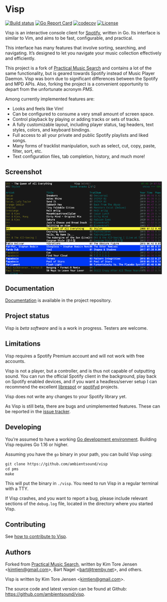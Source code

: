 # Visp

[![Build status](https://github.com/ambientsound/visp/actions/workflows/build.yml/badge.svg)](https://github.com/ambientsound/visp/actions)
[![Go Report Card](https://goreportcard.com/badge/github.com/ambientsound/pms)](https://goreportcard.com/report/github.com/ambientsound/visp)
[![codecov](https://codecov.io/gh/ambientsound/visp/branch/master/graph/badge.svg)](https://codecov.io/gh/ambientsound/visp/branch/master)
[![License](https://img.shields.io/github/license/ambientsound/visp.svg)](LICENSE)

Visp is an interactive console client for [Spotify](https://www.spotify.com), written in Go. Its interface is similar to Vim, and aims to be fast, configurable, and practical.

This interface has many features that involve sorting, searching, and navigating. It’s designed to let you navigate your music collection effectively and efficiently.

This project is a fork of [Practical Music Search](https://github.com/ambientsound/pms) and contains a lot of the same functionality,
but is geared towards Spotify instead of Music Player Daemon. Visp was born due to significant differences between the Spotify and MPD APIs.
Also, forking the project is a convenient opportunity to depart from the unfortunate acronym _PMS_.

Among currently implemented features are:

* Looks and feels like Vim!
* Can be configured to consume a very small amount of screen space.
* Control playback by playing or adding tracks or sets of tracks.
* A fully customizable layout, including player status, tag headers, text styles, colors, and keyboard bindings.
* Full access to all your private and public Spotify playlists and liked songs.
* Many forms of tracklist manipulation, such as select, cut, copy, paste, filter, sort, etc.
* Text configuration files, tab completion, history, and much more!

## Screenshot

![Screenshot of Visp](doc/screenshot.png)


## Documentation

[Documentation](doc/README.md) is available in the project repository.


## Project status

Visp is _beta software_ and is a work in progress. Testers are welcome.


## Limitations

Visp requires a Spotify Premium account and will not work with free accounts.

Visp is not a player, but a controller, and is thus not capable of outputting sound.
You can run the official Spotify client in the background, play back on Spotify enabled devices,
and if you want a headless/server setup I can recommend the excellent
[librespot](https://github.com/librespot-org/librespot) or
[spotifyd](https://github.com/Spotifyd/spotifyd) projects.

Visp does not write any changes to your Spotify library yet.

As Visp is still beta, there are bugs and unimplemented features. These can be
reported in the [issue tracker](https://github.com/ambientsound/visp/issues).


## Developing

You’re assumed to have a working [Go development environment](https://golang.org/doc/install). Building Visp requires Go 1.16 or higher.

Assuming you have the `go` binary in your path, you can build Visp using:

```
git clone https://github.com/ambientsound/visp
cd pms
make
```

This will put the binary in `./visp`.
You need to run Visp in a regular terminal with a TTY.

If Visp crashes, and you want to report a bug, please include relevant sections of the `debug.log` file,
located in the directory where you started Visp.


## Contributing

See [how to contribute to Visp](CONTRIBUTING.md).


## Authors

Forked from [Practical Music Search](https://github.com/ambientsound/pms), written by Kim Tore Jensen <<kimtjen@gmail.com>>, Bart Nagel <<bart@tremby.net>>, and others.

Visp is written by Kim Tore Jensen <<kimtjen@gmail.com>>.

The source code and latest version can be found at Github:
<https://github.com/ambientsound/visp>.
